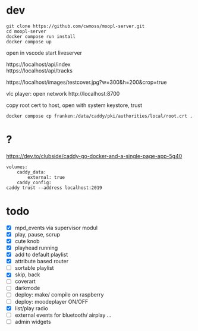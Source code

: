 # dev

```
git clone https://github.com/cwmoss/moopl-server.git
cd moopl-server
docker compose run install
docker compose up
```

open in vscode
start liveserver

https://localhost/api/index  
https://localhost/api/tracks

https://localhost/images/testcover.jpg?w=300&h=200&crop=true

vlc player: open network http://localhost:8700

copy root cert to host, open with system keystore, trust

    docker compose cp franken:/data/caddy/pki/authorities/local/root.crt .

# ?

https://dev.to/clubside/caddy-go-docker-and-a-single-page-app-5g40

    volumes:
        caddy_data:
            external: true
        caddy_config:
    caddy trust --address localhost:2019

# todo

- [x] mpd_events via supervisor modul
- [x] play, pause, scrup
- [x] cute knob
- [x] playhead running
- [x] add to default playlist
- [x] attribute based router
- [ ] sortable playlist
- [x] skip, back
- [ ] coverart
- [ ] darkmode
- [ ] deploy: make/ compile on raspberry
- [ ] deploy: moodeplayer ON/OFF
- [x] list/play radio
- [ ] external events for bluetooth/ airplay ...
- [ ] admin widgets
